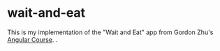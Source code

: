 # wait-and-eat

This is my implementation of the "Wait and Eat" app from Gordon Zhu's [Angular Course](https://www.angularcourse.com/).
.

